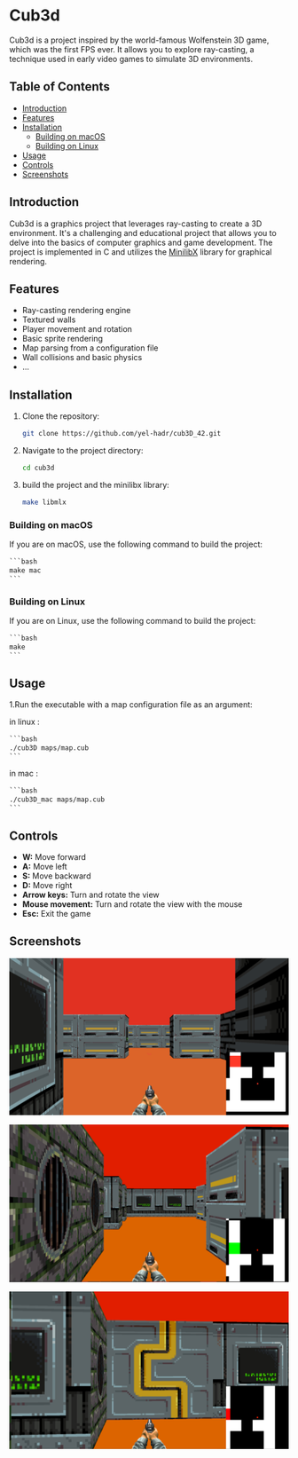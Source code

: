 # Cub3d

Cub3d is a project inspired by the world-famous Wolfenstein 3D game, which was the first FPS ever. It allows you to explore ray-casting, a technique used in early video games to simulate 3D environments.

## Table of Contents
- [Introduction](#introduction)
- [Features](#features)
- [Installation](#installation)
	- [Building on macOS](#building-on-macos)
	- [Building on Linux](#building-on-linux)
- [Usage](#usage)
- [Controls](#controls)
- [Screenshots](#screenshots)

## Introduction

Cub3d is a graphics project that leverages ray-casting to create a 3D environment. It's a challenging and educational project that allows you to delve into the basics of computer graphics and game development. The project is implemented in C and utilizes the [MinilibX](https://github.com/codam-coding-college/MLX42.git) library for graphical rendering.

## Features

- Ray-casting rendering engine
- Textured walls
- Player movement and rotation
- Basic sprite rendering
- Map parsing from a configuration file
- Wall collisions and basic physics
- ...

## Installation

1. Clone the repository:

    ```bash
    git clone https://github.com/yel-hadr/cub3D_42.git
    ```

2. Navigate to the project directory:

    ```bash
    cd cub3d
    ```
3. build the project and the minilibx library:

	```bash
	make libmlx
	```

### Building on macOS

If you are on macOS, use the following command to build the project:

    ```bash
    make mac
    ```

### Building on Linux

If you are on Linux, use the following command to build the project:

    ```bash
    make
    ```

## Usage

1.Run the executable with a map configuration file as an argument:

in linux :

	```bash
	./cub3D maps/map.cub
	```

in mac :

	```bash
	./cub3D_mac maps/map.cub
	```

## Controls

- **W:** Move forward
- **A:** Move left
- **S:** Move backward
- **D:** Move right
- **Arrow keys:** Turn and rotate the view
- **Mouse movement:** Turn and rotate the view with the mouse
- **Esc:** Exit the game

## Screenshots

![Screenshot 1](./screenshot1.png)

![Screenshot 2](./screenshot2.png)

![Screenshot 2](./screenshot3.png)

